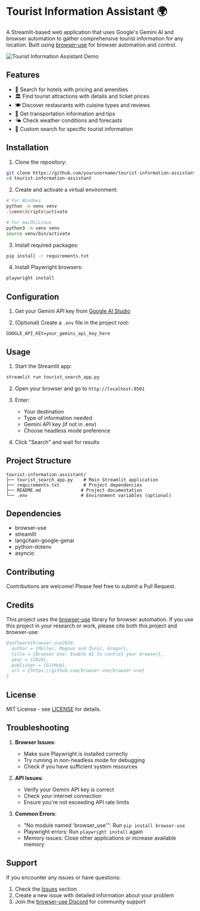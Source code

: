 # Tourist Information Assistant 🌍

A Streamlit-based web application that uses Google's Gemini AI and browser automation to gather comprehensive tourist information for any location. Built using [browser-use](https://github.com/browser-use/browser-use) for browser automation and control.

![Tourist Information Assistant Demo](demo.gif)

## Features

- 🏨 Search for hotels with pricing and amenities
- 🏛️ Find tourist attractions with details and ticket prices
- 🍽️ Discover restaurants with cuisine types and reviews
- 🚌 Get transportation information and tips
- 🌤️ Check weather conditions and forecasts
- 🎯 Custom search for specific tourist information

## Installation

1. Clone the repository:
```bash
git clone https://github.com/yourusername/tourist-information-assistant.git
cd tourist-information-assistant
```

2. Create and activate a virtual environment:
```bash
# For Windows
python -m venv venv
.\venv\Scripts\activate

# For macOS/Linux
python3 -m venv venv
source venv/bin/activate
```

3. Install required packages:
```bash
pip install -r requirements.txt
```

4. Install Playwright browsers:
```bash
playwright install
```

## Configuration

1. Get your Gemini API key from [Google AI Studio](https://makersuite.google.com/app/apikey)

2. (Optional) Create a `.env` file in the project root:
```env
GOOGLE_API_KEY=your_gemini_api_key_here
```

## Usage

1. Start the Streamlit app:
```bash
streamlit run tourist_search_app.py
```

2. Open your browser and go to `http://localhost:8501`

3. Enter:
   - Your destination
   - Type of information needed
   - Gemini API key (if not in .env)
   - Choose headless mode preference

4. Click "Search" and wait for results

## Project Structure

```
tourist-information-assistant/
├── tourist_search_app.py    # Main Streamlit application
├── requirements.txt         # Project dependencies
├── README.md               # Project documentation
└── .env                    # Environment variables (optional)
```

## Dependencies

- browser-use
- streamlit
- langchain-google-genai
- python-dotenv
- asyncio

## Contributing

Contributions are welcome! Please feel free to submit a Pull Request.

## Credits

This project uses the [browser-use](https://github.com/browser-use/browser-use) library for browser automation. If you use this project in your research or work, please cite both this project and browser-use:

```bibtex
@software{browser_use2024,
  author = {Müller, Magnus and Žunič, Gregor},
  title = {Browser Use: Enable AI to control your browser},
  year = {2024},
  publisher = {GitHub},
  url = {https://github.com/browser-use/browser-use}
}
```

## License

MIT License - see [LICENSE](LICENSE) for details.

## Troubleshooting

1. **Browser Issues**:
   - Make sure Playwright is installed correctly
   - Try running in non-headless mode for debugging
   - Check if you have sufficient system resources

2. **API Issues**:
   - Verify your Gemini API key is correct
   - Check your internet connection
   - Ensure you're not exceeding API rate limits

3. **Common Errors**:
   - "No module named 'browser_use'": Run `pip install browser-use`
   - Playwright errors: Run `playwright install` again
   - Memory issues: Close other applications or increase available memory

## Support

If you encounter any issues or have questions:
1. Check the [Issues](https://github.com/yourusername/tourist-information-assistant/issues) section
2. Create a new issue with detailed information about your problem
3. Join the [browser-use Discord](https://link.browser-use.com/discord) for community support 